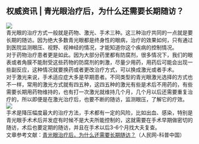 ## 权威资讯 | 青光眼治疗后，为什么还需要长期随访？  
![](http://cdncms.v-keep.cn/wp-content/uploads/2019/11/timgon.jpg)  
青光眼的治疗方式一般就是药物、激光、手术三种。这三种治疗共同的一点就是要长期的随访。因为绝大多数青光眼都是终身性的眼病，治疗的效果如何，只有通过到医院监测眼压、视野、视神经的情况，才能知道你这个疾病的控制情况。  
对于药物治疗患者更是如此。因为大部分药里都有防腐剂，很多情况下，我们的眼表或者角膜不能耐受这些药物的防腐剂的刺激，尽量少用药，用药后可能会出现一些副反应，这种情况就要换药或者更改治疗方式，可以换成激光或者手术。  
对于激光来说，手术适应症大多是早期患者。不同类型的青光眼激光选择的方式也不一样，常用的激光方式就有四五种，这四五种的激光有些是术后不用药的，有些需要长期用药物维持的，也有打一次激光就维持几个月，几个月以后还需要重复治疗的，所以即便是在激光治疗后，也要不断的随访，监测眼压，了解它的疗效。  
![](http://cdncms.v-keep.cn/wp-content/uploads/2019/11/timgooj.jpg)  
手术是降压幅度最大的治疗方法，手术都有一定的风险，比如出血、感染，特别是青光眼手术术后并发症有时候不是大夫所能控制的，这就需要在手术早期做密切的随访，术后也要定期的随访，并且在手术以后3-6个月找大夫复查。  
文章参考文献：<a href="http://kpzg.people.com.cn/n1/2019/0904/c404214-31336003.html">青光眼治疗后，为什么还需要长期随访？</a>（人民网-科普中国）  
